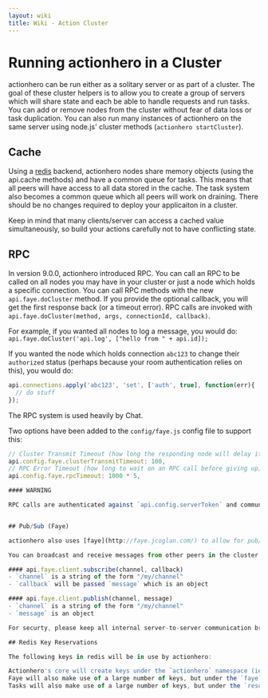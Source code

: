 ```yaml
---
layout: wiki
title: Wiki - Action Cluster
---
```


# Running actionhero in a Cluster

actionhero can be run either as a solitary server or as part of a cluster.  The goal of these cluster helpers is to allow you to create a group of servers which will share state and each be able to handle requests and run tasks.  You can add or remove nodes from the cluster without fear of data loss or task duplication.  You can also run many instances of actionhero on the same server using node.js' cluster methods (`actionhero startCluster`).

## Cache

Using a [redis](http://redis.io/) backend, actionhero nodes share memory objects (using the api.cache methods) and have a common queue for tasks. This means that all peers will have access to all data stored in the cache.  The task system also becomes a common queue which all peers will work on draining.  There should be no changes required to deploy your applicaiton in a cluster.  

Keep in mind that many clients/server can access a cached value simultaneously, so build your actions carefully not to have conflicting state.

## RPC

In version 9.0.0, actionhero introduced RPC.  You can call an RPC to be called on all nodes you may have in your cluster or just a node which holds a specific connection.  You can call RPC methods with the new `api.faye.doCluster` method.  If you provide the optional callback, you will get the first response back (or a timeout error).  RPC calls are invoked with `api.faye.doCluster(method, args, connectionId, callback)`.
  
  For example, if you wanted all nodes to log a message, you would do: `api.faye.doCluster('api.log', ["hello from " + api.id]);`
  
  If you wanted the node which holds connection `abc123` to change their `authorized` status (perhaps because your room authentication relies on this), you would do:

```javascript
api.connections.apply('abc123', 'set', ['auth', true], function(err){
  // do stuff
});
```
The RPC system is used heavily by Chat.

Two options have been added to the `config/faye.js` config file to support this: 

```javascript
// Cluster Transmit Timeout (how long the responding node will delay its response to allow time to catch)
api.config.faye.clusterTransmitTimeout: 100,
// RPC Error Timeout (how long to wait on an RPC call before giving up)
api.config.faye.rpcTimeout: 1000 * 5,

#### WARNING

RPC calls are authenticated against `api.config.serverToken` and communication happens over faye + redis. BE CAREFUL, as you can call *any* method within the API namespace on an actionhero server, including shutdown() and read *any* data on that node. 


## Pub/Sub (Faye)

actionhero also uses [faye](http://faye.jcoglan.com/) to allow for pub/sub communication between nodes.  

You can broadcast and receive messages from other peers in the cluster:

#### api.faye.client.subscribe(channel, callback)
- `channel` is a string of the form "/my/channel"
- `callback` will be passed `message` which is an object

#### api.faye.client.publish(channel, message)
- `channel` is a string of the form "/my/channel"
- `message` is an object

For securty, please keep all internal server-to-server communication broadcasting in a channel under the `"actionhero:*"` namespace.  actionhero has includes an extension that will require all messages sent on this channel to include `{serverToken: api.config.general.serverToken}` as part of their payload.

## Redis Key Reservations

The following keys in redis will be in use by actionhero:

Actionhero's core will create keys under the `actionhero` namespace (ie: `actionhero:cache`, `actionhero:stats`, etc).  This is configurable.
Faye will also make use of a large number of keys, but under the `faye` namespace (configurable prefix)
Tasks will also make use of a large number of keys, but under the `resque` namespace (configurable prefix)
